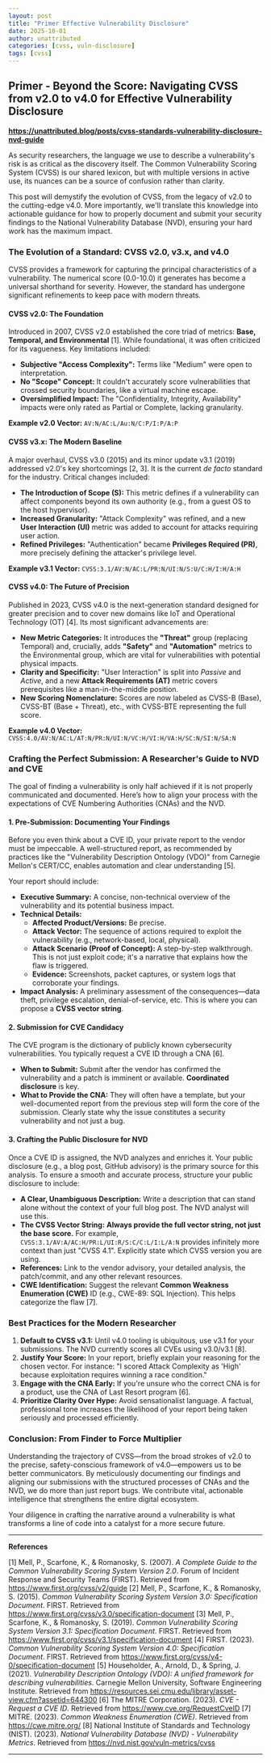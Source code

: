 ```yaml
---
layout: post
title: "Primer Effective Vulnerability Disclosure"
date: 2025-10-01
author: unattributed
categories: [cvss, vuln-disclosure]
tags: [cvss]
---
```


## Primer - Beyond the Score: Navigating CVSS from v2.0 to v4.0 for Effective Vulnerability Disclosure

**https://unattributed.blog/posts/cvss-standards-vulnerability-disclosure-nvd-guide**

As security researchers, the language we use to describe a vulnerability's risk is as critical as the discovery itself. The Common Vulnerability Scoring System (CVSS) is our shared lexicon, but with multiple versions in active use, its nuances can be a source of confusion rather than clarity.

This post will demystify the evolution of CVSS, from the legacy of v2.0 to the cutting-edge v4.0. More importantly, we'll translate this knowledge into actionable guidance for how to properly document and submit your security findings to the National Vulnerability Database (NVD), ensuring your hard work has the maximum impact.

### The Evolution of a Standard: CVSS v2.0, v3.x, and v4.0

CVSS provides a framework for capturing the principal characteristics of a vulnerability. The numerical score (0.0-10.0) it generates has become a universal shorthand for severity. However, the standard has undergone significant refinements to keep pace with modern threats.

#### CVSS v2.0: The Foundation
Introduced in 2007, CVSS v2.0 established the core triad of metrics: **Base, Temporal, and Environmental** [1]. While foundational, it was often criticized for its vagueness. Key limitations included:
*   **Subjective "Access Complexity":** Terms like "Medium" were open to interpretation.
*   **No "Scope" Concept:** It couldn't accurately score vulnerabilities that crossed security boundaries, like a virtual machine escape.
*   **Oversimplified Impact:** The "Confidentiality, Integrity, Availability" impacts were only rated as Partial or Complete, lacking granularity.

**Example v2.0 Vector:** `AV:N/AC:L/Au:N/C:P/I:P/A:P`

#### CVSS v3.x: The Modern Baseline
A major overhaul, CVSS v3.0 (2015) and its minor update v3.1 (2019) addressed v2.0's key shortcomings [2, 3]. It is the current *de facto* standard for the industry. Critical changes included:
*   **The Introduction of Scope (S):** This metric defines if a vulnerability can affect components beyond its own authority (e.g., from a guest OS to the host hypervisor).
*   **Increased Granularity:** "Attack Complexity" was refined, and a new **User Interaction (UI)** metric was added to account for attacks requiring user action.
*   **Refined Privileges:** "Authentication" became **Privileges Required (PR)**, more precisely defining the attacker's privilege level.

**Example v3.1 Vector:** `CVSS:3.1/AV:N/AC:L/PR:N/UI:N/S:U/C:H/I:H/A:H`

#### CVSS v4.0: The Future of Precision
Published in 2023, CVSS v4.0 is the next-generation standard designed for greater precision and to cover new domains like IoT and Operational Technology (OT) [4]. Its most significant advancements are:
*   **New Metric Categories:** It introduces the **"Threat"** group (replacing Temporal) and, crucially, adds **"Safety"** and **"Automation"** metrics to the Environmental group, which are vital for vulnerabilities with potential physical impacts.
*   **Clarity and Specificity:** "User Interaction" is split into *Passive* and *Active*, and a new **Attack Requirements (AT)** metric covers prerequisites like a man-in-the-middle position.
*   **New Scoring Nomenclature:** Scores are now labeled as CVSS-B (Base), CVSS-BT (Base + Threat), etc., with CVSS-BTE representing the full score.

**Example v4.0 Vector:** `CVSS:4.0/AV:N/AC:L/AT:N/PR:N/UI:N/VC:H/VI:H/VA:H/SC:N/SI:N/SA:N`

### Crafting the Perfect Submission: A Researcher's Guide to NVD and CVE

The goal of finding a vulnerability is only half achieved if it is not properly communicated and documented. Here’s how to align your process with the expectations of CVE Numbering Authorities (CNAs) and the NVD.

#### 1. Pre-Submission: Documenting Your Findings
Before you even think about a CVE ID, your private report to the vendor must be impeccable. A well-structured report, as recommended by practices like the "Vulnerability Description Ontology (VDO)" from Carnegie Mellon's CERT/CC, enables automation and clear understanding [5].

Your report should include:

*   **Executive Summary:** A concise, non-technical overview of the vulnerability and its potential business impact.
*   **Technical Details:**
    *   **Affected Product/Versions:** Be precise.
    *   **Attack Vector:** The sequence of actions required to exploit the vulnerability (e.g., network-based, local, physical).
    *   **Attack Scenario (Proof of Concept):** A step-by-step walkthrough. This is not just exploit code; it's a narrative that explains how the flaw is triggered.
    *   **Evidence:** Screenshots, packet captures, or system logs that corroborate your findings.
*   **Impact Analysis:** A preliminary assessment of the consequences—data theft, privilege escalation, denial-of-service, etc. This is where you can propose a **CVSS vector string**.

#### 2. Submission for CVE Candidacy
The CVE program is the dictionary of publicly known cybersecurity vulnerabilities. You typically request a CVE ID through a CNA [6].

*   **When to Submit:** Submit after the vendor has confirmed the vulnerability and a patch is imminent or available. **Coordinated disclosure** is key.
*   **What to Provide the CNA:** They will often have a template, but your well-documented report from the previous step will form the core of the submission. Clearly state why the issue constitutes a security vulnerability and not just a bug.

#### 3. Crafting the Public Disclosure for NVD
Once a CVE ID is assigned, the NVD analyzes and enriches it. Your public disclosure (e.g., a blog post, GitHub advisory) is the primary source for this analysis. To ensure a smooth and accurate process, structure your public disclosure to include:

*   **A Clear, Unambiguous Description:** Write a description that can stand alone without the context of your full blog post. The NVD analyst will use this.
*   **The CVSS Vector String:** **Always provide the full vector string, not just the base score.** For example, `CVSS:3.1/AV:A/AC:H/PR:L/UI:R/S:C/C:L/I:L/A:N` provides infinitely more context than just "CVSS 4.1". Explicitly state which CVSS version you are using.
*   **References:** Link to the vendor advisory, your detailed analysis, the patch/commit, and any other relevant resources.
*   **CWE Identification:** Suggest the relevant **Common Weakness Enumeration (CWE)** ID (e.g., CWE-89: SQL Injection). This helps categorize the flaw [7].

### Best Practices for the Modern Researcher

1.  **Default to CVSS v3.1:** Until v4.0 tooling is ubiquitous, use v3.1 for your submissions. The NVD currently scores all CVEs using v3.0/v3.1 [8].
2.  **Justify Your Score:** In your report, briefly explain your reasoning for the chosen vector. For instance: "I scored Attack Complexity as 'High' because exploitation requires winning a race condition."
3.  **Engage with the CNA Early:** If you're unsure who the correct CNA is for a product, use the CNA of Last Resort program [6].
4.  **Prioritize Clarity Over Hype:** Avoid sensationalist language. A factual, professional tone increases the likelihood of your report being taken seriously and processed efficiently.

### Conclusion: From Finder to Force Multiplier

Understanding the trajectory of CVSS—from the broad strokes of v2.0 to the precise, safety-conscious framework of v4.0—empowers us to be better communicators. By meticulously documenting our findings and aligning our submissions with the structured processes of CNAs and the NVD, we do more than just report bugs. We contribute vital, actionable intelligence that strengthens the entire digital ecosystem.

Your diligence in crafting the narrative around a vulnerability is what transforms a line of code into a catalyst for a more secure future.

---
**References**

[1] Mell, P., Scarfone, K., & Romanosky, S. (2007). *A Complete Guide to the Common Vulnerability Scoring System Version 2.0*. Forum of Incident Response and Security Teams (FIRST). Retrieved from https://www.first.org/cvss/v2/guide
[2] Mell, P., Scarfone, K., & Romanosky, S. (2015). *Common Vulnerability Scoring System Version 3.0: Specification Document*. FIRST. Retrieved from https://www.first.org/cvss/v3.0/specification-document
[3] Mell, P., Scarfone, K., & Romanosky, S. (2019). *Common Vulnerability Scoring System Version 3.1: Specification Document*. FIRST. Retrieved from https://www.first.org/cvss/v3.1/specification-document
[4] FIRST. (2023). *Common Vulnerability Scoring System Version 4.0: Specification Document*. FIRST. Retrieved from https://www.first.org/cvss/v4-0/specification-document
[5] Householder, A., Arnold, D., & Spring, J. (2021). *Vulnerability Description Ontology (VDO): A unified framework for describing vulnerabilities*. Carnegie Mellon University, Software Engineering Institute. Retrieved from https://resources.sei.cmu.edu/library/asset-view.cfm?assetid=644300
[6] The MITRE Corporation. (2023). *CVE - Request a CVE ID*. Retrieved from https://www.cve.org/RequestCveID
[7] MITRE. (2023). *Common Weakness Enumeration (CWE)*. Retrieved from https://cwe.mitre.org/
[8] National Institute of Standards and Technology (NIST). (2023). *National Vulnerability Database (NVD) - Vulnerability Metrics*. Retrieved from https://nvd.nist.gov/vuln-metrics/cvss

---